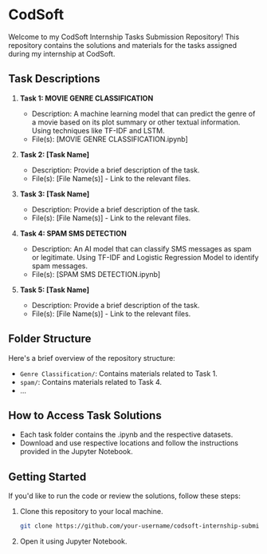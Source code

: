 # CodSoft

Welcome to my CodSoft Internship Tasks Submission Repository! This repository contains the solutions and materials for the tasks assigned during my internship at CodSoft.

## Task Descriptions

1. **Task 1: MOVIE GENRE CLASSIFICATION**
   - Description: A machine learning model that can predict the genre of a movie based on its plot summary or other textual information. Using techniques like TF-IDF and LSTM.
   - File(s): [MOVIE GENRE CLASSIFICATION.ipynb]

2. **Task 2: [Task Name]**
   - Description: Provide a brief description of the task.
   - File(s): [File Name(s)] - Link to the relevant files.

3. **Task 3: [Task Name]**
   - Description: Provide a brief description of the task.
   - File(s): [File Name(s)] - Link to the relevant files.


4. **Task 4: SPAM SMS DETECTION**
   - Description: An AI model that can classify SMS messages as spam or legitimate. Using TF-IDF and Logistic Regression Model to identify spam messages.
   - File(s): [SPAM SMS DETECTION.ipynb]

5. **Task 5: [Task Name]**
   - Description: Provide a brief description of the task.
   - File(s): [File Name(s)] - Link to the relevant files.

## Folder Structure

Here's a brief overview of the repository structure:

- `Genre Classification/`: Contains materials related to Task 1.
- `spam/`: Contains materials related to Task 4.
- ...

## How to Access Task Solutions

- Each task folder contains the .ipynb and the respective datasets.
- Download and use respective locations and follow the instructions provided in the Jupyter Notebook.

## Getting Started

If you'd like to run the code or review the solutions, follow these steps:

1. Clone this repository to your local machine.
   ```bash
   git clone https://github.com/your-username/codsoft-internship-submission.git
2. Open it using Jupyter Notebook.
